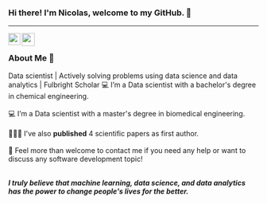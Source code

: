 ### Hi there! I'm Nicolas, welcome to my GitHub. 🌱

<hr />

<a href="www.linkedin.com/in/nicolascabreram/">
  <img align="left" width="24px" src="https://cdn.jsdelivr.net/npm/simple-icons@v3/icons/linkedin.svg"  />
</a>
<a href="mailto:nacabreram@gmail.com">
  <img align="left" width="26px" src="https://cdn.jsdelivr.net/npm/simple-icons@v3/icons/gmail.svg" />
</a>

<br/>

### About Me 🚀

Data scientist | Actively solving problems using data science and data analytics | Fulbright Scholar
💻 I’m a Data scientist with a bachelor's degree in chemical engineering. </br> </br>
💻 I’m a Data scientist with a master's degree in biomedical engineering. </br> </br>
👨🏼‍💻 I've also **published** 4 scientific papers as first author. </br></br>
💬 Feel more than welcome to contact me if you need any help or want to discuss any software development topic! </br></br>
   
 <b><i>I truly believe that machine learning, data science, and data analytics has the power to change people's lives for the better. 
   
